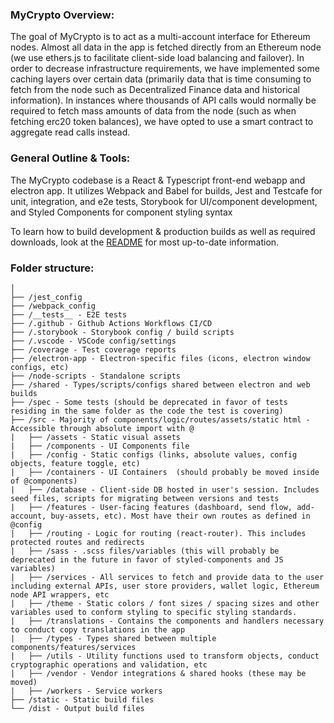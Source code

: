 ### MyCrypto Overview:
The goal of MyCrypto is to act as a multi-account interface for Ethereum nodes. Almost all data in the app is fetched directly from an Ethereum node (we use ethers.js to facilitate client-side load balancing and failover). In order to decrease infrastructure requirements, we have implemented some caching layers over certain data (primarily data that is time consuming to fetch from the node such as Decentralized Finance data and historical information). In instances where thousands of API calls would normally be required to fetch mass amounts of data from the node (such as when fetching erc20 token balances), we have opted to use a smart contract to aggregate read calls instead.

### General Outline & Tools:
The MyCrypto codebase is a React & Typescript front-end webapp and electron app. It utilizes Webpack and Babel for builds, Jest and Testcafe for unit, integration, and e2e tests, Storybook for UI/component development, and Styled Components for component styling syntax

To learn how to build development & production builds as well as required downloads, look at the [README](https://github.com/MyCryptoHQ/MyCrypto#mycrypto-beta-web-app) for most up-to-date information.

### Folder structure:
```
│
├── /jest_config
├── /webpack_config
├── /__tests__ - E2E tests
├── /.github - Github Actions Workflows CI/CD
├── /.storybook - Storybook config / build scripts
├── /.vscode - VSCode config/settings
├── /coverage - Test coverage reports
├── /electron-app - Electron-specific files (icons, electron window configs, etc)
├── /node-scripts - Standalone scripts
├── /shared - Types/scripts/configs shared between electron and web builds
├── /spec - Some tests (should be deprecated in favor of tests residing in the same folder as the code the test is covering)
├── /src - Majority of components/logic/routes/assets/static html - Accessible through absolute import with @
|   ├── /assets - Static visual assets
|   ├── /components - UI Components file
|   ├── /config - Static configs (links, absolute values, config objects, feature toggle, etc)
|   ├── /containers - UI Containers  (should probably be moved inside of @components)
|   ├── /database - Client-side DB hosted in user's session. Includes seed files, scripts for migrating between versions and tests
|   ├── /features - User-facing features (dashboard, send flow, add-account, buy-assets, etc). Most have their own routes as defined in @config
|   ├── /routing - Logic for routing (react-router). This includes protected routes and redirects
|   ├── /sass - .scss files/variables (this will probably be deprecated in the future in favor of styled-components and JS variables)
|   ├── /services - All services to fetch and provide data to the user including external APIs, user store providers, wallet logic, Ethereum node API wrappers, etc
|   ├── /theme - Static colors / font sizes / spacing sizes and other variables used to conform styling to specific styling standards.
|   ├── /translations - Contains the components and handlers necessary to conduct copy translations in the app
|   ├── /types - Types shared between multiple components/features/services
|   ├── /utils - Utility functions used to transform objects, conduct cryptographic operations and validation, etc
|   ├── /vendor - Vendor integrations & shared hooks (these may be moved)
|   ├── /workers - Service workers
├── /static - Static build files
└── /dist - Output build files

```